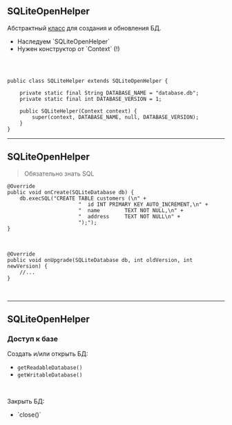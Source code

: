 ## SQLiteOpenHelper

Абстрактный [класс](https://developer.android.com/reference/android/database/sqlite/SQLiteOpenHelper.html) для создания и обновления БД.
* <!-- .element: class="fragment" data-fragment-index="1" --> Наследуем `SQLiteOpenHelper`
* <!-- .element: class="fragment" data-fragment-index="2" --> Нужен конструктор от `Сontext` (!)

<br>

<pre><code class = "java large" data-trim data-noescape>
public class SQLiteHelper extends SQLiteOpenHelper {
<span class="fragment" data-fragment-index="3">
    private static final String DATABASE_NAME = "database.db";
    private static final int DATABASE_VERSION = 1;</span>
<span class="fragment" data-fragment-index="2">
    public SQLiteHelper(Context context) {
        super(context, DATABASE_NAME, null, DATABASE_VERSION);
    }</span>
}
</code></pre>

<!-- .element: class="fragment" data-fragment-index="1" -->

------

## SQLiteOpenHelper

>Обязательно знать SQL

<!-- .element: class="noveo-warn fragment" data-fragment-index="2"-->


```
@Override
public void onCreate(SQLiteDatabase db) {
    db.execSQL("CREATE TABLE customers (\n" +
                       "  id INT PRIMARY KEY AUTO_INCREMENT,\n" +
                       "  name        TEXT NOT NULL,\n" +
                       "  address     TEXT NOT NULL\n" +
                       ");");
}
```

<br>

```
@Override
public void onUpgrade(SQLiteDatabase db, int oldVersion, int newVersion) {
    //...
}
```
<!-- .element: class="fragment" data-fragment-index="1" -->

<br>

------

## SQLiteOpenHelper

### Доступ к базе
Создать и/или открыть БД:
* `getReadableDatabase()`
* `getWritableDatabase()`

<br>

Закрыть БД:<!-- .element: class="fragment" data-fragment-index="1" -->
* <!-- .element: class="fragment" data-fragment-index="1" -->`close()`
